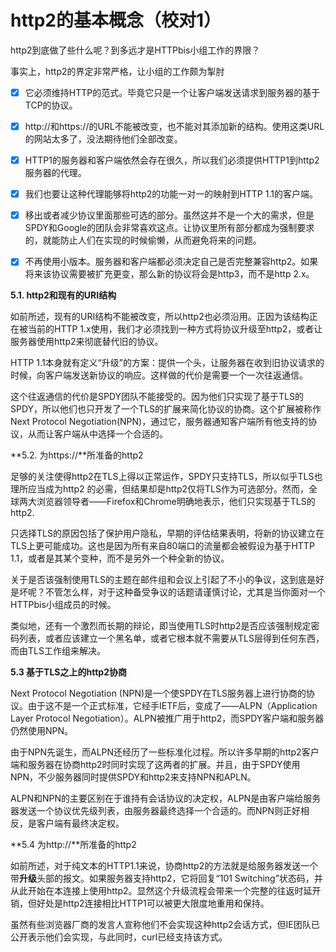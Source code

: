 # http2的基本概念（校对1）

http2到底做了些什么呢？到多远才是HTTPbis小组工作的界限？

事实上，http2的界定非常严格，让小组的工作颇为掣肘 

* [X] 它必须维持HTTP的范式。毕竟它只是一个让客户端发送请求到服务器的基于TCP的协议。

* [X] http://和https://的URL不能被改变，也不能对其添加新的结构。使用这类URL的网站太多了，没法期待他们全部改变。

* [X] HTTP1的服务器和客户端依然会存在很久，所以我们必须提供HTTP1到http2服务器的代理。

* [X] 我们也要让这种代理能够将http2的功能一对一的映射到HTTP 1.1的客户端。

* [X] 移出或者减少协议里面那些可选的部分。虽然这并不是一个大的需求，但是SPDY和Google的团队会非常喜欢这点。让协议里所有部分都成为强制要求的，就能防止人们在实现的时候偷懒，从而避免将来的问题。

* [X] 不再使用小版本。服务器和客户端都必须决定自己是否完整兼容http2。如果将来该协议需要被扩充更变，那么新的协议将会是http3，而不是http 2.x。

**5.1. http2和现有的URI结构**

如前所述，现有的URI结构不能被改变，所以http2也必须沿用。正因为该结构正在被当前的HTTP 1.x使用，我们才必须找到一种方式将协议升级至http2，或者让服务器使用http2来彻底替代旧的协议。

HTTP 1.1本身就有定义“升级”的方案：提供一个头，让服务器在收到旧协议请求的时候，向客户端发送新协议的响应。这样做的代价是需要一个一次往返通信。

这个往返通信的代价是SPDY团队不能接受的。因为他们只实现了基于TLS的SPDY，所以他们也只开发了一个TLS的扩展来简化协议的协商。这个扩展被称作Next Protocol Negotiation(NPN)，通过它，服务器通知客户端所有他支持的协议，从而让客户端从中选择一个合适的。

**5.2. 为https://**所准备的http2<!--这段比较复杂，需要review-->

足够的关注使得http2在TLS上得以正常运作，SPDY只支持TLS，所以似乎TLS也理所应当成为http2 的必需，但结果却是http2仅将TLS作为可选部分。然而，全球两大浏览器领导者——Firefox和Chrome明确地表示，他们只实现基于TLS的http2.

只选择TLS的原因包括了保护用户隐私，早期的评估结果表明，将新的协议建立在TLS上更可能成功。这也是因为所有来自80端口的流量都会被假设为基于HTTP 1.1，或者是其某个变种，而不是另外一个种全新的协议。

关于是否该强制使用TLS的主题在邮件组和会议上引起了不小的争议，这到底是好是坏呢？不管怎么样，对于这种备受争议的话题请谨慎讨论，尤其是当你面对一个HTTPbis小组成员的时候。

类似地，还有一个激烈而长期的辩论，即当使用TLS时http2是否应该强制规定密码列表，或者应该建立一个黑名单，或者它根本就不需要从TLS层得到任何东西，而由TLS工作组来解决。


**5.3 基于TLS之上的http2协商**

Next Protocol Negotiation (NPN)是一个使SPDY在TLS服务器上进行协商的协议。由于这不是一个正式标准，它经手IETF后，变成了——ALPN（Application Layer Protocol Negotiation）。ALPN被推广用于http2，而SPDY客户端和服务器仍然使用NPN。

由于NPN先诞生，而ALPN还经历了一些标准化过程。所以许多早期的http2客户端和服务器在协商http2时同时实现了这两者的扩展。并且，由于SPDY使用NPN，不少服务器同时提供SPDY和http2来支持NPN和APLN。

ALPN和NPN的主要区别在于谁持有会话协议的决定权，ALPN是由客户端给服务器发送一个协议优先级列表，由服务器最终选择一个合适的。而NPN则正好相反，是客户端有最终决定权。


**5.4 为http://**所准备的http2

如前所述，对于纯文本的HTTP1.1来说，协商http2的方法就是给服务器发送一个带**升级**头部的报文。如果服务器支持http2，它将回复“101 Switching”状态码，并从此开始在本连接上使用http2。显然这个升级流程会带来一个完整的往返时延开销，但好处是http2连接相比HTTP1可以被更大限度地重用和保持。

虽然有些浏览器厂商的发言人宣称他们不会实现这种http2会话方式，但IE团队已公开表示他们会实现，与此同时，curl已经支持该方式。
